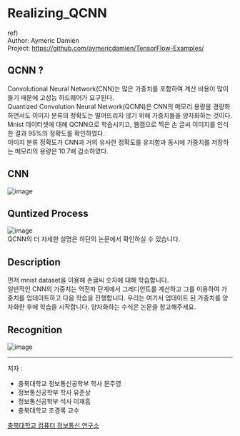 # Realizing_QCNN

ref)  
Author: Aymeric Damien  
Project: https://github.com/aymericdamien/TensorFlow-Examples/  


## QCNN ?
Convolutional Neural Network(CNN)는 많은 가중치를 포함하여 계산 비용이 많이 들기 때문에 고성능 하드웨어가 요구된다.  
Quantized Convolution Neural Network(QCNN)은 CNN의 메모리 용량을 경량화 하면서도 이미지 분류의 정확도는 떨어뜨리지 않기 위해 가중치들을 양자화하는 것이다.  
Mnist 데이터셋에 대해 QCNN으로 학습시키고, 웹캠으로 찍은 손 글씨 이미지를 인식한 결과 95%의 정확도를 확인하였다.   
이미지 분류 정확도가 CNN과 거의 유사한 정확도를 유지함과 동시에 가중치를 저장하는 메모리의 용량은 10.7배 감소하였다.  

## CNN
![image](https://github.com/MunProoo/Realizing_QCNN/assets/52486862/98f123bd-ae13-440e-981f-926bcf8950e9)


## Quntized Process
![image](https://github.com/MunProoo/Realizing_QCNN/assets/52486862/28509274-105c-46a7-bb8b-d525f8636aac)  
QCNN의 더 자세한 설명은 하단의 논문에서 확인하실 수 있습니다.

## Description
먼저 mnist dataset을 이용해 손글씨 숫자에 대해 학습합니다.  
일반적인 CNN의 가중치는 역전파 단계에서 그레디언트를 계산하고 그를 이용하여 가중치를 업데이트하고 다음 학습을 진행합니다.
우리는 여기서 업데이트 된 가중치를 양자화한 후에 학습을 시작합니다. 양자화하는 수식은 논문을 참고해주세요.


## Recognition
![image](https://github.com/MunProoo/Realizing_QCNN/assets/52486862/43446996-0d5c-41fd-b7f3-f64978de1b8f)  


---
저자 : 
- 충북대학교 정보통신공학부 학사 문주영
- 정보통신공학부 학사 유준상
- 정보통신공학부 석사 이재흠
- 충북대학교 조경록 교수
  
[충북대학교 컴퓨터 정보통신 연구소](https://ricic.cbnu.ac.kr/ricic/journal_collection/37217)
